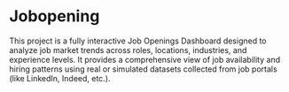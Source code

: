 # Jobopening
This project is a fully interactive Job Openings Dashboard designed to analyze job market trends across roles, locations, industries, and experience levels. It provides a comprehensive view of job availability and hiring patterns using real or simulated datasets collected from job portals (like LinkedIn, Indeed, etc.).
